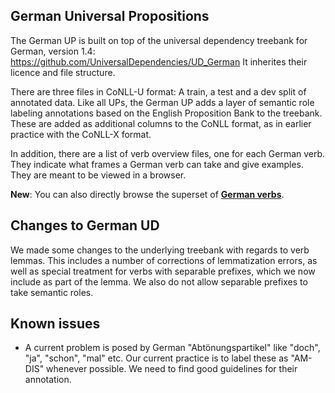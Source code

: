 ## German Universal Propositions

The German UP is built on top of the universal dependency treebank for German, 
version 1.4: https://github.com/UniversalDependencies/UD_German 
It inherites their licence and file structure. 

There are three files in CoNLL-U format: A train, a test and a dev split of 
annotated data. Like all UPs, the German UP adds a layer of semantic role 
labeling annotations based on the English Proposition Bank to the treebank. 
These are added as additional columns to the CoNLL format, as in earlier
practice  with the CoNLL-X format. 

In addition, there are a list of verb overview files, one for each German verb. 
They indicate what frames a German verb can take and give examples. They are 
meant to be viewed in a browser. 

**New**: You can also directly browse the superset of 
[**German verbs**](http://alanakbik.github.io/UniversalPropositions_German/index.html). 

## Changes to German UD

We made some changes to the underlying treebank with regards to verb lemmas. 
This includes a number of corrections of lemmatization errors, as well as 
special treatment for verbs with separable prefixes, which we now include 
as part of the lemma. We also do not allow separable prefixes to take 
semantic roles. 

## Known issues

- A current problem is posed by German "Abtönungspartikel" like "doch", "ja", 
"schon", "mal" etc. Our current practice is to label these as "AM-DIS" 
whenever possible. We need to find good guidelines for their annotation.
